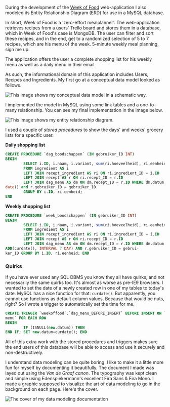 During the development of the [Week of Food](/work/week-of-food) web-application I also modeled its Entity Relationship Diagram (ERD) for use in a MySQL database.

In short, Week of Food is a ‘zero-effort mealplanner’. The web-application retrieves recipes from a users' Trello board and stores them in a database, which in Week of Food's case is MongoDB. The user can filter and sort these recipes, and in the end, get to a randomized selection of 5 to 7 recipes, which are his menu of the week. 5-minute weekly meal planning, sign me up.

The application offers the user a complete shopping list for his weekly menu as well as a daily menu in their email.

As such, the informational domain of this application includes Users, Recipes and Ingredients. My first go at a conceptual data model looked as follows.

![This image shows my conceptual data model in a schematic way.](/images/articles/sto_conc_model.png)

I implemented the model in MySQL using some link tables and a one-to-many relationship. You can see my final implementation in the image below.

![This image shows my entity relationship diagram.](/images/articles/sto_erd.png)

I used a couple of *stored procedures* to show the days' and weeks' grocery lists for a specific user.

**Daily shopping list**

```sql
CREATE PROCEDURE `dag_boodschappen` (IN gebruiker_ID INT)
BEGIN
        SELECT i.ID, i.naam, i.variant, sum(ri.hoeveelheid), ri.eenheid
        FROM ingredient AS i
        LEFT JOIN recept_ingredient AS ri ON ri.ingredient_ID = i.ID
        LEFT JOIN recept AS r ON ri.recept_ID = r.ID
        LEFT JOIN dag_menu AS dm ON dm.recept_ID = r.ID WHERE dm.datum = cur-
date() and r.gebruiker_ID = gebruiker_ID
        GROUP BY i.ID, ri.eenheid;
END
```

**Weekly shopping list**

```sql
CREATE PROCEDURE `week_boodschappen` (IN gebruiker_ID INT)
BEGIN
        SELECT i.ID, i.naam, i.variant, sum(ri.hoeveelheid), ri.eenheid
        FROM ingredient AS i
        LEFT JOIN recept_ingredient AS ri ON ri.ingredient_ID = i.ID
        LEFT JOIN recept AS r ON ri.recept_ID = r.ID
        LEFT JOIN dag_menu AS dm ON dm.recept_ID = r.ID WHERE dm.datum  = DATE_
ADD(curdate(), INTERVAL 7 DAY) AND r.gebruiker_ID = gebrui-
ker_ID GROUP BY i.ID, ri.eenheid; END
```

### Quirks

If you have ever used any SQL DBMS you know they all have quirks, and not necessarily the same quirks too. It's almost as worse as pre-IE9 browsers. I wanted to set the date of a newly created row in one of my tables to today's date. MySQL has a nice function for that: `curdate()`. But apparently, you cannot use functions as default column values. Because that would be nuts, right? So I wrote a trigger to automatically set the time for me.

```sql
CREATE TRIGGER `weekoffood`.`dag_menu_BEFORE_INSERT` BEFORE INSERT ON `dag_
menu` FOR EACH ROW
BEGIN
        IF (ISNULL(new.datum)) THEN
END IF; SET new.datum=curdate(); END
```

All of this extra work with the stored procedures and triggers makes sure the end users of this database will be able to access and use it securely and non-destructively.

I understand data modeling can be quite boring. I like to make it a little more fun for myself by documenting it beautifully. The document I made was layed out using the *Van de Graaf canon*. The typography was kept clean and simple using Edenspiekermann's excellent Fira Sans & Fira Mono. I made a graphic supposed to visualize the art of data modeling to go in the background on each page. Here's the cover.

![The cover of my data modeling documentation](/images/articles/sto_cover.png)
